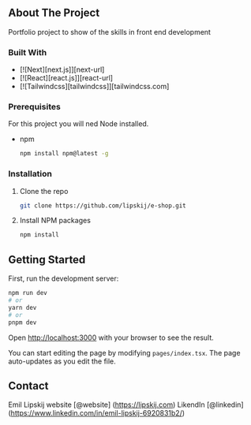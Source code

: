 ## About The Project

Portfolio project to show of the skills in front end development

### Built With

- [![Next][next.js]][next-url]
- [![React][react.js]][react-url]
- [![Tailwindcss][tailwindcss]][tailwindcss.com]

### Prerequisites

For this project you will ned Node installed.

- npm
  ```sh
  npm install npm@latest -g
  ```

### Installation

1. Clone the repo
   ```sh
   git clone https://github.com/lipskij/e-shop.git
   ```
2. Install NPM packages
   ```sh
   npm install
   ```

## Getting Started

First, run the development server:

```bash
npm run dev
# or
yarn dev
# or
pnpm dev
```

Open [http://localhost:3000](http://localhost:3000) with your browser to see the result.

You can start editing the page by modifying `pages/index.tsx`. The page auto-updates as you edit the file.


## Contact

Emil Lipskij website [@website] (https://lipskij.com)
LikendIn [@linkedin] (https://www.linkedin.com/in/emil-lipskij-6920831b2/)